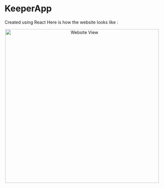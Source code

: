 # KeeperApp
Created using React
Here is how the website looks like :
 <p align="center">
  <img src="/images/siteView.PNG" width="500" title="Website View">
</p>
